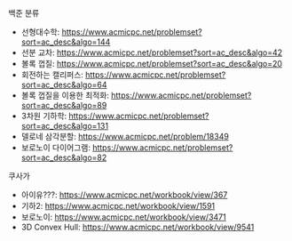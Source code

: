 백준 분류

- 선형대수학: https://www.acmicpc.net/problemset?sort=ac_desc&algo=144
- 선분 교차: https://www.acmicpc.net/problemset?sort=ac_desc&algo=42
- 볼록 껍질: https://www.acmicpc.net/problemset?sort=ac_desc&algo=20
- 회전하는 캘리퍼스: https://www.acmicpc.net/problemset?sort=ac_desc&algo=64
- 볼록 껍질을 이용한 최적화: https://www.acmicpc.net/problemset?sort=ac_desc&algo=89
- 3차원 기하학: https://www.acmicpc.net/problemset?sort=ac_desc&algo=131
- 델로네 삼각분할: https://www.acmicpc.net/problem/18349
- 보로노이 다이어그램: https://www.acmicpc.net/problemset?sort=ac_desc&algo=82

쿠사가

- 아이유???: https://www.acmicpc.net/workbook/view/367
- 기하2: https://www.acmicpc.net/workbook/view/1591
- 보로노이: https://www.acmicpc.net/workbook/view/3471
- 3D Convex Hull: https://www.acmicpc.net/workbook/view/9541
